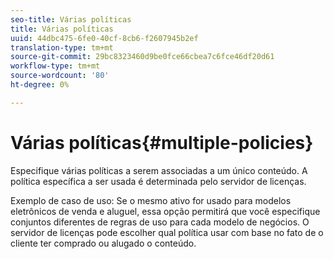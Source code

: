```yaml
---
seo-title: Várias políticas
title: Várias políticas
uuid: 44dbc475-6fe0-40cf-8cb6-f2607945b2ef
translation-type: tm+mt
source-git-commit: 29bc8323460d9be0fce66cbea7c6fce46df20d61
workflow-type: tm+mt
source-wordcount: '80'
ht-degree: 0%

---
```



# Várias políticas{#multiple-policies}

Especifique várias políticas a serem associadas a um único conteúdo. A política específica a ser usada é determinada pelo servidor de licenças.

Exemplo de caso de uso: Se o mesmo ativo for usado para modelos eletrônicos de venda e aluguel, essa opção permitirá que você especifique conjuntos diferentes de regras de uso para cada modelo de negócios. O servidor de licenças pode escolher qual política usar com base no fato de o cliente ter comprado ou alugado o conteúdo.
